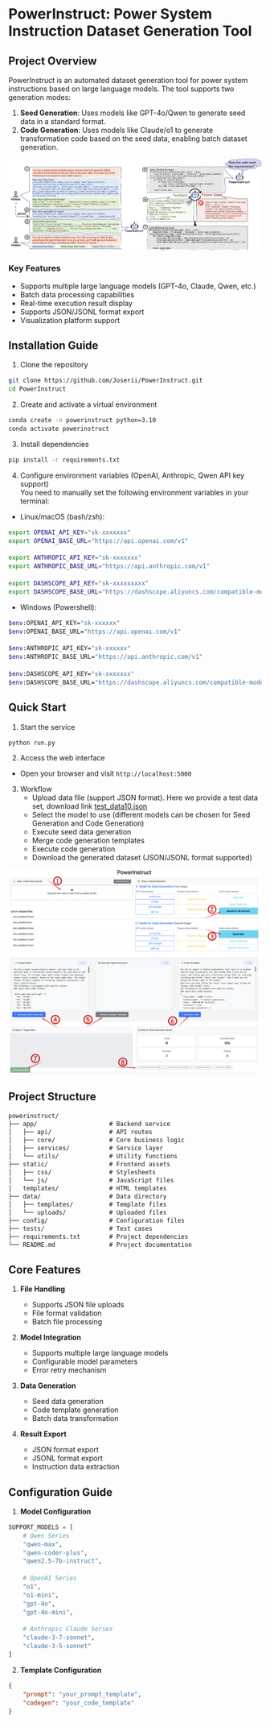 # PowerInstruct: Power System Instruction Dataset Generation Tool  

## Project Overview  

PowerInstruct is an automated dataset generation tool for power system instructions based on large language models. The tool supports two generation modes:  

1. **Seed Generation**: Uses models like GPT-4o/Qwen to generate seed data in a standard format.  
2. **Code Generation**: Uses models like Claude/o1 to generate transformation code based on the seed data, enabling batch dataset generation.  

![example](./imgs/example.png)

### Key Features  
- Supports multiple large language models (GPT-4o, Claude, Qwen, etc.)  
- Batch data processing capabilities  
- Real-time execution result display  
- Supports JSON/JSONL format export  
- Visualization platform support  

## Installation Guide  

1. Clone the repository  
```bash
git clone https://github.com/Joserii/PowerInstruct.git
cd PowerInstruct
```  

2. Create and activate a virtual environment  
```bash
conda create -n powerinstruct python=3.10
conda activate powerinstruct
```  

3. Install dependencies  
```bash
pip install -r requirements.txt
```  

4. Configure environment variables (OpenAI, Anthropic, Qwen API key support)  
You need to manually set the following environment variables in your terminal:  

- Linux/macOS (bash/zsh):  
```bash
export OPENAI_API_KEY="sk-xxxxxxx"
export OPENAI_BASE_URL="https://api.openai.com/v1"

export ANTHROPIC_API_KEY="sk-xxxxxxx"
export ANTHROPIC_BASE_URL="https://api.anthropic.com/v1"

export DASHSCOPE_API_KEY="sk-xxxxxxxxx"
export DASHSCOPE_BASE_URL="https://dashscope.aliyuncs.com/compatible-mode/v1"
```  

- Windows (Powershell):  
```bash
$env:OPENAI_API_KEY="sk-xxxxxx"
$env:OPENAI_BASE_URL="https://api.openai.com/v1"

$env:ANTHROPIC_API_KEY="sk-xxxxxx"
$env:ANTHROPIC_BASE_URL="https://api.anthropic.com/v1"

$env:DASHSCOPE_API_KEY="sk-xxxxxxx"
$env:DASHSCOPE_BASE_URL="https://dashscope.aliyuncs.com/compatible-mode/v1"
```  

## Quick Start  

1. Start the service  
```bash
python run.py
```  

2. Access the web interface  
- Open your browser and visit `http://localhost:5000`  

3. Workflow  
   - Upload data file (support JSON format). Here we provide a test data set, download link [test_data10.json](https://github.com/Joserii/PowerInstruct/raw/refs/heads/main/example_data/test_data10.zip) 
   - Select the model to use (different models can be chosen for Seed Generation and Code Generation)  
   - Execute seed data generation  
   - Merge code generation templates  
   - Execute code generation  
   - Download the generated dataset (JSON/JSONL format supported)  

![quickstart](./imgs/demo_1.png)  
![quickstart](./imgs/demo_2.png)  

## Project Structure  

```
powerinstruct/
├── app/                    # Backend service
│   ├── api/                # API routes
│   ├── core/               # Core business logic
│   ├── services/           # Service layer
│   └── utils/              # Utility functions
├── static/                 # Frontend assets
│   ├── css/                # Stylesheets
│   └── js/                 # JavaScript files
│   templates/              # HTML templates
├── data/                   # Data directory
│   ├── templates/          # Template files
│   └── uploads/            # Uploaded files
├── config/                 # Configuration files
├── tests/                  # Test cases
├── requirements.txt        # Project dependencies
└── README.md               # Project documentation
```  

## Core Features  

1. **File Handling**  
   - Supports JSON file uploads  
   - File format validation  
   - Batch file processing  

2. **Model Integration**  
   - Supports multiple large language models  
   - Configurable model parameters  
   - Error retry mechanism  

3. **Data Generation**  
   - Seed data generation  
   - Code template generation  
   - Batch data transformation  

4. **Result Export**  
   - JSON format export  
   - JSONL format export  
   - Instruction data extraction  

## Configuration Guide  

1. **Model Configuration**  
```python
SUPPORT_MODELS = [
    # Qwen Series
    "qwen-max",
    "qwen-coder-plus",
    "qwen2.5-7b-instruct",

    # OpenAI Series
    "o1",
    "o1-mini",
    "gpt-4o",
    "gpt-4o-mini",

    # Anthropic Claude Series
    "claude-3-7-sonnet",
    "claude-3-5-sonnet"
]
```  

2. **Template Configuration**  
```json
{
    "prompt": "your_prompt_template",
    "codegen": "your_code_template"
}
```  
